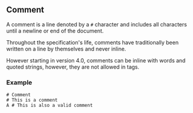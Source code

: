 ## Comment

A comment is a line denoted by a `#` character and includes all characters until a newline or end of the document.

Throughout the specification's life, comments have traditionally been written on a line by themselves and never inline.

However starting in version 4.0, comments can be inline with words and quoted strings, however, they are not allowed in tags.

### Example

```
# Comment
# This is a comment
A # This is also a valid comment
```

